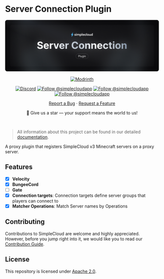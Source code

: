 # Server Connection Plugin

![Banner][banner]

<div align="center">

[![Modrinth][badge-modrinth]][modrinth]
<br>

[![Discord][badge-discord]][social-discord]
[![Follow @simplecloudapp][badge-x]][social-x]
[![Follow @simplecloudapp][badge-bluesky]][social-bluesky]
[![Follow @simplecloudapp][badge-youtube]][social-youtube]
<br>

[Report a Bug][issue-bug-report]
·
[Request a Feature][issue-feature-request]
<br>

🌟 Give us a star — your support means the world to us!
</div>
<br>

> All information about this project can be found in our detailed [documentation][docs-thisproject].

A proxy plugin that registers SimpleCloud v3 Minecraft servers on a proxy server.

## Features

- [x] **Velocity**
- [x] **BungeeCord**
- [ ] **Gate**
- [x] **Connection targets**: Connection targets define server groups that players can connect to
- [x] **Matcher Operations**: Match Server names by Operations

## Contributing

Contributions to SimpleCloud are welcome and highly appreciated. However, before you jump right into it, we would like
you to read our [Contribution Guide][docs-contribute].

## License

This repository is licensed under [Apache 2.0][license].


<!-- LINK GROUP -->

<!-- ✅ PLEASE EDIT -->

[banner]: https://github.com/simplecloudapp/branding/blob/main/readme/banner/plugin/server-connection.png?raw=true

[issue-bug-report]: https://github.com/theSimpleCloud/server-connection-plugin/issues/new?labels=bug&projects=template=01_BUG-REPORT.yml&title=%5BBUG%5D+%3Ctitle%3E

[issue-feature-request]: https://github.com/theSimpleCloud/server-connection-plugin/discussions/new?category=ideas

[docs-thisproject]: https://docs.simplecloud.app/plugin/server-connection

[docs-contribute]: https://docs.simplecloud.app/contribute

[modrinth]: https://modrinth.com/plugin/server-connection-plugin

<!-- ⛔ DON'T TOUCH -->

[license]: https://opensource.org/licenses/Apache-2.0

[snapshots]: https://repo.simplecloud.app/#/snapshots

[social-x]: https://x.com/simplecloudapp

[social-bluesky]: https://bsky.app/profile/simplecloud.app

[social-youtube]: https://www.youtube.com/@thesimplecloud9075

[social-discord]: https://discord.simplecloud.app

[badge-modrinth]: https://img.shields.io/badge/modrinth-18181b.svg?style=flat-square&logo=modrinth

[badge-license]: https://img.shields.io/badge/apache%202.0-blue.svg?style=flat-square&label=license&labelColor=18181b&style=flat-square&color=e11d48

[badge-discord]: https://img.shields.io/badge/Community_Discord-d95652.svg?style=flat-square&logo=discord&color=27272a

[badge-x]: https://img.shields.io/badge/Follow_@simplecloudapp-d95652.svg?style=flat-square&logo=x&color=27272a

[badge-bluesky]: https://img.shields.io/badge/Follow_@simplecloud.app-d95652.svg?style=flat-square&logo=bluesky&color=27272a

[badge-youtube]: https://img.shields.io/badge/youtube-d95652.svg?style=flat-square&logo=youtube&color=27272a
